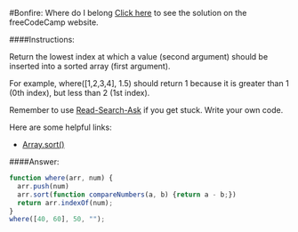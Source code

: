 #Bonfire: Where do I belong
<a href="http://freecodecamp.com/challenges/Bonfire:%20Where%20do%20I%20belong?solution=function%20where(arr%2C%20num)%20%7B%0A%20%20arr.push(num)%0A%20%20arr.sort(function%20compareNumbers(a%2C%20b)%20%7Breturn%20a%20-%20b%3B%7D)%0A%20%20return%20arr.indexOf(num)%3B%0A%7D%0Awhere(%5B40%2C%2060%5D%2C%2050%2C%20%22%22)%3B" target="_blank">Click here</a> to see the solution on the freeCodeCamp website.


####Instructions:
<p class="wrappable negative-10">Return the lowest index at which a value (second argument) should be inserted into a sorted array (first argument).</p><p class="wrappable negative-10">For example, where([1,2,3,4], 1.5) should return 1 because it is greater than 1 (0th index), but less than 2 (1st index).</p><p class="wrappable negative-10">Remember to use <a href="//github.com/FreeCodeCamp/freecodecamp/wiki/How-to-get-help-when-you-get-stuck" target="_blank">Read-Search-Ask</a> if you get stuck. Write your own code.</p><div class="negative-30-bottom"><div id="MDN-links"><p class="negative-10">Here are some helpful links:</p><div class="negative-10"><ul><li><a href="https://developer.mozilla.org/en-US/docs/Web/JavaScript/Reference/Global_Objects/Array/sort" target="_blank">Array.sort()</a></li></ul></div></div></div>


####Answer:
```javascript
function where(arr, num) {
  arr.push(num)
  arr.sort(function compareNumbers(a, b) {return a - b;})
  return arr.indexOf(num);
}
where([40, 60], 50, "");
```